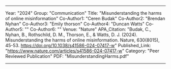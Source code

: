 ---

   Year: "2024"
   Group: "Communication"
   Title: "Misunderstanding the harms of online misinformation"
   Co-Author1: "Ceren Budak"
   Co-Author2: "Brendan Nyhan"
   Co-Author3: "Emily thorson"
   Co-Author4: "Duncan Watts"
   Co-Author5: ""
   Co-Author6: ""
   Venue: "Nature"
   APA_Citation: "Budak, C., Nyhan, B., Rothschild, D. M., Thorson, E., & Watts, D. J. (2024). Misunderstanding the harms of online misinformation. Nature, 630(8015), 45-53. https://doi.org/10.1038/s41586-024-07417-w"
   Published_Link: "https://www.nature.com/articles/s41586-024-07417-w"
   Category: "Peer Reviewed Publication"
   PDF: "MisunderstandingHarms.pdf"

---